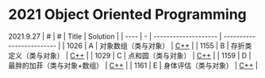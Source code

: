 # 2021 Object Oriented Programming

2021.9.27
| #    | # | Title                | Solution                  |
| ---- | - | -------------------- | ------------------------- |
| 1026 | A | 对象数组（类与对象） | [C++](./1026%20A%20-%20对象数组.cpp) |
| 1155 | B | 存折类定义（类与对象） | [C++](./1155%20B%20-%20存折类定义.cpp) |
| 1029 | C | 点和圆（类与对象） | [C++](./1029%20C%20-%20点和圆.cpp) |
| 1159 | D | 最胖的加菲（类与对象+数组） | [C++](./1159%20D%20-%20最胖的加菲.cpp) |
| 1161 | E | 身体评估（类与对象） | [C++](./1161%20E%20-%20身体评估.cpp) |